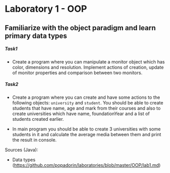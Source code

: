 # Laboratory 1 - OOP

## Familiarize with the object paradigm and learn primary data types

##### Task1

- Create a program where you can manipulate a monitor object which has color, dimensions and resolution. Implement actions of creation, update of monitor properties and comparison between two monitors. 


##### Task2

- Create a program where you can create and have some actions to the following objects: `university` and `student`. You should be able to create students that have name, age and mark from their courses and also to create universities which have name, foundationYear and a list of students created earlier.

- In main program you should be able to create 3 universities with some students in it and calculate the average media between them and print the result in console.

Sources (Java):
- Data types (https://github.com/popadorin/laboratories/blob/master/OOP/lab1.md)

